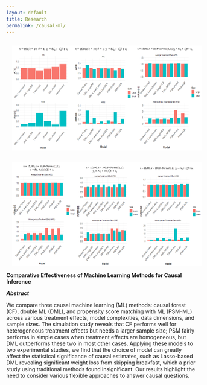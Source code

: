```yaml
---
layout: default
title: Research
permalink: /causal-ml/
---
```


<img style="width=636px;height=277.5px;float:left;padding:15px;"
src="/images/causal_ml1.PNG" alt="" width="636" height="277.5">
<img style="width=636px;height=277.5px;float:left;padding:15px;"
src="/images/causal_ml2.PNG" alt="" width="636" height="277.5">

**Comparative Effectiveness of Machine Learning Methods for Causal Inference** 

***Abstract*** 

We compare three causal machine learning (ML) methods: causal forest (CF), double ML (DML),
and propensity score matching with ML (PSM-ML) across various treatment effects, model complexities, data dimensions, and sample sizes. The simulation study reveals that CF performs well
for heterogeneous treatment effects but needs a larger sample size; PSM fairly performs in simple
cases when treatment effects are homogeneous, but DML outperforms these two in most other
cases. Applying these models to two experimental studies, we find that the choice of model can
greatly affect the statistical significance of causal estimates, such as Lasso-based DML revealing
significant weight loss from skipping breakfast, which a prior study using traditional methods
found insignificant. Our results highlight the need to consider various flexible approaches to
answer causal questions. 

